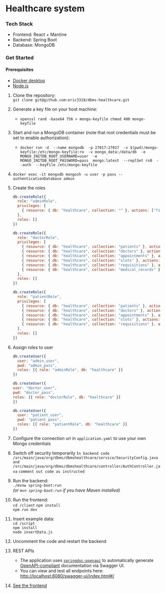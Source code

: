 # Healthcare system

### Tech Stack
- Frontend: React + Mantine
- Backend: Spring Boot
- Database: MongoDB

### Get Started
#### Prerequisites
- [Docker desktop](https://www.docker.com/)
- [Node.js](https://nodejs.org/en)

1. Clone the repository:   
   `git clone git@github.com:eric3318/dbms-healthcare.git`
2. Generate a key file on your host machine:  
   - `openssl rand -base64 756 > mongo-keyfile
    chmod 400 mongo-keyfile`
3. Start and run a MongoDB container (note that root credentials must be set to enable authorization):  
   - `docker run -d 
  --name mongodb 
  -p 27017:27017 
  -v $(pwd)/mongo-keyfile:/etc/mongo-keyfile:ro 
  -v mongo_data:/data/db 
  -e MONGO_INITDB_ROOT_USERNAME=user 
  -e MONGO_INITDB_ROOT_PASSWORD=pass 
  mongo:latest 
  --replSet rs0 
  --auth 
  --keyFile /etc/mongo-keyfile`
4. `docker exec -it mongodb mongosh -u user -p pass --authenticationDatabase admin`
5. Create the roles
   ```javascript
   db.createRole({
     role: "adminRole",
     privileges: [
       { resource: { db: "healthcare", collection: "" }, actions: ["find", "insert", "update", "remove"] }
     ],
     roles: []
   })
   ```

   ```javascript
   db.createRole({
     role: "doctorRole",
     privileges: [
       { resource: { db: "healthcare", collection: "patients" }, actions: ["find"] },
       { resource: { db: "healthcare", collection: "doctors" }, actions: ["find", "update"] },
       { resource: { db: "healthcare", collection: "appointments" }, actions: ["find", "insert", "update"] },
       { resource: { db: "healthcare", collection: "slots" }, actions: ["find", "insert", "update", "remove"] },
       { resource: { db: "healthcare", collection: "requisitions" }, actions: ["find", "insert", "update"] },
       { resource: { db: "healthcare", collection: "medical_records" }, actions: ["find", "insert", "update"] },
     ],
     roles: []
   })
   ```

   ```javascript
   db.createRole({
     role: "patientRole",
     privileges: [
       { resource: { db: "healthcare", collection: "patients" }, actions: ["find", "update"] },
       { resource: { db: "healthcare", collection: "doctors" }, actions: ["find"] },
       { resource: { db: "healthcare", collection: "appointments" }, actions: ["find", "insert", "update"] },
       { resource: { db: "healthcare", collection: "slots" }, actions: ["find", "update"] },
       { resource: { db: "healthcare", collection: "requisitions" }, actions: ["find"] }
     ],
     roles: []
   })
   ```
6. Assign roles to user
   ```javascript
   db.createUser({
     user: "admin_user",
     pwd: "admin_pass",
     roles: [{ role: "adminRole", db: "healthcare" }]
   })
   ```
   ```javascript
   db.createUser({
   user: "doctor_user",
   pwd: "doctor_pass",
   roles: [{ role: "doctorRole", db: "healthcare" }]
   })
   ```

   ```javascript
   db.createUser({
     user: "patient_user",
     pwd: "patient_pass",
     roles: [{ role: "patientRole", db: "healthcare" }]
   })
   ```

7. Configure the connection uri in `application.yaml` to use your own Mongo credentials
8. Switch off security temporarily
   `In backend code /src/main/java/org/dbms/dbmshealthcare/service/SecurityConfig.java`
   `and /src/main/java/org/dbms/dbmshealthcare/controller/AuthController.java`
   `comment out code as instructed`
9. Run the backend:  
   `./mvnw spring-boot:run`  
   *(or `mvn spring-boot:run` if you have Maven installed)*
10. Run the frontend:   
    `cd /client`
    `npm install`  
    `npm run dev`
11. Insert example data:   
    `cd /script`   
    `npm install`  
    `node insertData.js`
12. Uncomment the code and restart the backend
13. REST APIs  
    - The application uses [`springdoc-openapi`](https://springdoc.org/) to automatically generate [OpenAPI-compliant](https://swagger.io/specification/) documentation via Swagger UI.  
    - You can view and test all endpoints here: [http://localhost:8080/swagger-ui/index.html#/](http://localhost:8080/swagger-ui/index.html#/)
14. [See the frontend](http://localhost:5173/)
   


 

